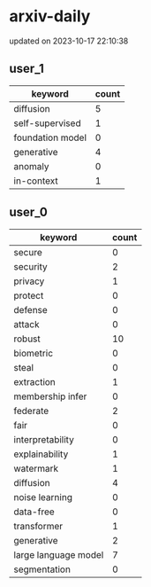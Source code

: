 # arxiv-daily
updated on 2023-10-17 22:10:38
## user_1
| keyword | count |
| - | - |
| diffusion | 5 |
| self-supervised | 1 |
| foundation model | 0 |
| generative | 4 |
| anomaly | 0 |
| in-context | 1 |
## user_0
| keyword | count |
| - | - |
| secure | 0 |
| security | 2 |
| privacy | 1 |
| protect | 0 |
| defense | 0 |
| attack | 0 |
| robust | 10 |
| biometric | 0 |
| steal | 0 |
| extraction | 1 |
| membership infer | 0 |
| federate | 2 |
| fair | 0 |
| interpretability | 0 |
| explainability | 1 |
| watermark | 1 |
| diffusion | 4 |
| noise learning | 0 |
| data-free | 0 |
| transformer | 1 |
| generative | 2 |
| large language model | 7 |
| segmentation | 0 |
